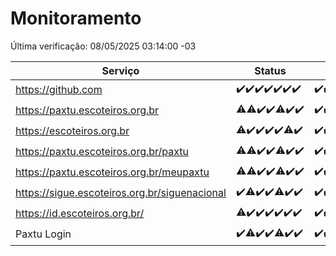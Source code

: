 # Monitoramento

Última verificação: 08/05/2025 03:14:00 -03

|Serviço|Status|Últimas 24h|
|---|---|---|
|https://github.com|<span title="2025-05-01: OK=23">✔️</span><span title="2025-05-02: OK=23">✔️</span><span title="2025-05-03: OK=23">✔️</span><span title="2025-05-04: OK=23">✔️</span><span title="2025-05-05: OK=23">✔️</span><span title="2025-05-06: OK=23">✔️</span><span title="2025-05-07: OK=5">✔️</span>|<span title="07/05/2025 03:14:00 -03 : 200">✔️</span><span title="07/05/2025 04:09:00 -03 : 200">✔️</span><span title="07/05/2025 05:14:00 -03 : 200">✔️</span><span title="07/05/2025 06:10:00 -03 : 200">✔️</span><span title="07/05/2025 07:10:00 -03 : 200">✔️</span><span title="07/05/2025 08:08:00 -03 : 200">✔️</span><span title="07/05/2025 09:18:00 -03 : 200">✔️</span><span title="07/05/2025 10:25:00 -03 : 200">✔️</span><span title="07/05/2025 11:09:00 -03 : 200">✔️</span><span title="07/05/2025 12:10:00 -03 : 200">✔️</span><span title="07/05/2025 13:12:00 -03 : 200">✔️</span><span title="07/05/2025 14:08:00 -03 : 200">✔️</span><span title="07/05/2025 15:13:00 -03 : 200">✔️</span><span title="07/05/2025 16:08:00 -03 : 200">✔️</span><span title="07/05/2025 17:10:00 -03 : 200">✔️</span><span title="07/05/2025 18:08:00 -03 : 200">✔️</span><span title="07/05/2025 19:08:00 -03 : 200">✔️</span><span title="07/05/2025 20:09:00 -03 : 200">✔️</span><span title="07/05/2025 21:47:00 -03 : 200">✔️</span><span title="07/05/2025 23:27:00 -03 : 200">✔️</span><span title="08/05/2025 00:35:00 -03 : 200">✔️</span><span title="08/05/2025 01:13:00 -03 : 200">✔️</span><span title="08/05/2025 02:10:00 -03 : 200">✔️</span><span title="08/05/2025 03:14:00 -03 : 200">✔️</span>|
|https://paxtu.escoteiros.org.br|<span title="2025-05-01: OK=11, Falhas=12">⚠️</span><span title="2025-05-02: OK=22, Falhas=1">⚠️</span><span title="2025-05-03: OK=23">✔️</span><span title="2025-05-04: OK=23">✔️</span><span title="2025-05-05: OK=22, Falhas=1">⚠️</span><span title="2025-05-06: OK=23">✔️</span><span title="2025-05-07: OK=5">✔️</span>|<span title="07/05/2025 03:14:00 -03 : 200">✔️</span><span title="07/05/2025 04:09:00 -03 : 200">✔️</span><span title="07/05/2025 05:14:00 -03 : 200">✔️</span><span title="07/05/2025 06:10:00 -03 : 200">✔️</span><span title="07/05/2025 07:10:00 -03 : 200">✔️</span><span title="07/05/2025 08:08:00 -03 : 200">✔️</span><span title="07/05/2025 09:18:00 -03 : 200">✔️</span><span title="07/05/2025 10:25:00 -03 : 200">✔️</span><span title="07/05/2025 11:09:00 -03 : 200">✔️</span><span title="07/05/2025 12:10:00 -03 : 200">✔️</span><span title="07/05/2025 13:12:00 -03 : 200">✔️</span><span title="07/05/2025 14:08:00 -03 : 200">✔️</span><span title="07/05/2025 15:13:00 -03 : 200">✔️</span><span title="07/05/2025 16:08:00 -03 : 200">✔️</span><span title="07/05/2025 17:10:00 -03 : 200">✔️</span><span title="07/05/2025 18:08:00 -03 : 200">✔️</span><span title="07/05/2025 19:08:00 -03 : 200">✔️</span><span title="07/05/2025 20:09:00 -03 : 200">✔️</span><span title="07/05/2025 21:47:00 -03 : 200">✔️</span><span title="07/05/2025 23:27:00 -03 : 200">✔️</span><span title="08/05/2025 00:35:00 -03 : 200">✔️</span><span title="08/05/2025 01:13:00 -03 : 200">✔️</span><span title="08/05/2025 02:10:00 -03 : 200">✔️</span><span title="08/05/2025 03:14:00 -03 : 200">✔️</span>|
|https://escoteiros.org.br|<span title="2025-05-01: OK=10, Falhas=13">⚠️</span><span title="2025-05-02: OK=23">✔️</span><span title="2025-05-03: OK=23">✔️</span><span title="2025-05-04: OK=23">✔️</span><span title="2025-05-05: OK=23">✔️</span><span title="2025-05-06: OK=22, Falhas=1">⚠️</span><span title="2025-05-07: OK=5">✔️</span>|<span title="07/05/2025 03:14:00 -03 : 200">✔️</span><span title="07/05/2025 04:09:00 -03 : 200">✔️</span><span title="07/05/2025 05:14:00 -03 : 200">✔️</span><span title="07/05/2025 06:10:00 -03 : 200">✔️</span><span title="07/05/2025 07:10:00 -03 : 200">✔️</span><span title="07/05/2025 08:08:00 -03 : 200">✔️</span><span title="07/05/2025 09:18:00 -03 : 200">✔️</span><span title="07/05/2025 10:25:00 -03 : 200">✔️</span><span title="07/05/2025 11:09:00 -03 : 200">✔️</span><span title="07/05/2025 12:10:00 -03 : 200">✔️</span><span title="07/05/2025 13:12:00 -03 : 200">✔️</span><span title="07/05/2025 14:08:00 -03 : 200">✔️</span><span title="07/05/2025 15:13:00 -03 : 200">✔️</span><span title="07/05/2025 16:08:00 -03 : 200">✔️</span><span title="07/05/2025 17:10:00 -03 : 200">✔️</span><span title="07/05/2025 18:08:00 -03 : 200">✔️</span><span title="07/05/2025 19:08:00 -03 : 200">✔️</span><span title="07/05/2025 20:09:00 -03 : 200">✔️</span><span title="07/05/2025 21:47:00 -03 : 200">✔️</span><span title="07/05/2025 23:27:00 -03 : 200">✔️</span><span title="08/05/2025 00:35:00 -03 : 200">✔️</span><span title="08/05/2025 01:13:00 -03 : 200">✔️</span><span title="08/05/2025 02:10:00 -03 : 200">✔️</span><span title="08/05/2025 03:14:00 -03 : 200">✔️</span>|
|https://paxtu.escoteiros.org.br/paxtu|<span title="2025-05-01: OK=12, Falhas=11">⚠️</span><span title="2025-05-02: OK=22, Falhas=1">⚠️</span><span title="2025-05-03: OK=23">✔️</span><span title="2025-05-04: OK=23">✔️</span><span title="2025-05-05: OK=22, Falhas=1">⚠️</span><span title="2025-05-06: OK=23">✔️</span><span title="2025-05-07: OK=5">✔️</span>|<span title="07/05/2025 03:14:00 -03 : 200">✔️</span><span title="07/05/2025 04:09:00 -03 : 200">✔️</span><span title="07/05/2025 05:14:00 -03 : 200">✔️</span><span title="07/05/2025 06:10:00 -03 : 200">✔️</span><span title="07/05/2025 07:10:00 -03 : 200">✔️</span><span title="07/05/2025 08:08:00 -03 : 200">✔️</span><span title="07/05/2025 09:18:00 -03 : 200">✔️</span><span title="07/05/2025 10:25:00 -03 : 200">✔️</span><span title="07/05/2025 11:09:00 -03 : 200">✔️</span><span title="07/05/2025 12:10:00 -03 : 200">✔️</span><span title="07/05/2025 13:12:00 -03 : 200">✔️</span><span title="07/05/2025 14:08:00 -03 : 200">✔️</span><span title="07/05/2025 15:13:00 -03 : 200">✔️</span><span title="07/05/2025 16:08:00 -03 : 200">✔️</span><span title="07/05/2025 17:10:00 -03 : 200">✔️</span><span title="07/05/2025 18:08:00 -03 : 200">✔️</span><span title="07/05/2025 19:08:00 -03 : 200">✔️</span><span title="07/05/2025 20:09:00 -03 : 200">✔️</span><span title="07/05/2025 21:47:00 -03 : 200">✔️</span><span title="07/05/2025 23:27:00 -03 : 200">✔️</span><span title="08/05/2025 00:35:00 -03 : 200">✔️</span><span title="08/05/2025 01:13:00 -03 : 200">✔️</span><span title="08/05/2025 02:10:00 -03 : 200">✔️</span><span title="08/05/2025 03:14:00 -03 : 200">✔️</span>|
|https://paxtu.escoteiros.org.br/meupaxtu|<span title="2025-05-01: OK=9, Falhas=14">⚠️</span><span title="2025-05-02: OK=22, Falhas=1">⚠️</span><span title="2025-05-03: OK=23">✔️</span><span title="2025-05-04: OK=23">✔️</span><span title="2025-05-05: OK=22, Falhas=1">⚠️</span><span title="2025-05-06: OK=23">✔️</span><span title="2025-05-07: OK=5">✔️</span>|<span title="07/05/2025 03:14:00 -03 : 200">✔️</span><span title="07/05/2025 04:09:00 -03 : 200">✔️</span><span title="07/05/2025 05:14:00 -03 : 200">✔️</span><span title="07/05/2025 06:10:00 -03 : 200">✔️</span><span title="07/05/2025 07:10:00 -03 : 200">✔️</span><span title="07/05/2025 08:08:00 -03 : 200">✔️</span><span title="07/05/2025 09:18:00 -03 : 200">✔️</span><span title="07/05/2025 10:25:00 -03 : 200">✔️</span><span title="07/05/2025 11:09:00 -03 : 200">✔️</span><span title="07/05/2025 12:10:00 -03 : 200">✔️</span><span title="07/05/2025 13:12:00 -03 : 200">✔️</span><span title="07/05/2025 14:08:00 -03 : 200">✔️</span><span title="07/05/2025 15:13:00 -03 : 200">✔️</span><span title="07/05/2025 16:08:00 -03 : 200">✔️</span><span title="07/05/2025 17:10:00 -03 : 200">✔️</span><span title="07/05/2025 18:08:00 -03 : 200">✔️</span><span title="07/05/2025 19:08:00 -03 : 200">✔️</span><span title="07/05/2025 20:09:00 -03 : 200">✔️</span><span title="07/05/2025 21:47:00 -03 : 200">✔️</span><span title="07/05/2025 23:27:00 -03 : 200">✔️</span><span title="08/05/2025 00:35:00 -03 : 200">✔️</span><span title="08/05/2025 01:13:00 -03 : 200">✔️</span><span title="08/05/2025 02:10:00 -03 : 200">✔️</span><span title="08/05/2025 03:14:00 -03 : 200">✔️</span>|
|https://sigue.escoteiros.org.br/siguenacional|<span title="2025-05-01: OK=23">✔️</span><span title="2025-05-02: OK=22, Falhas=1">⚠️</span><span title="2025-05-03: OK=23">✔️</span><span title="2025-05-04: OK=23">✔️</span><span title="2025-05-05: OK=22, Falhas=1">⚠️</span><span title="2025-05-06: OK=23">✔️</span><span title="2025-05-07: OK=5">✔️</span>|<span title="07/05/2025 03:14:00 -03 : 200">✔️</span><span title="07/05/2025 04:09:00 -03 : 200">✔️</span><span title="07/05/2025 05:14:00 -03 : 200">✔️</span><span title="07/05/2025 06:10:00 -03 : 200">✔️</span><span title="07/05/2025 07:10:00 -03 : 200">✔️</span><span title="07/05/2025 08:08:00 -03 : 200">✔️</span><span title="07/05/2025 09:18:00 -03 : 200">✔️</span><span title="07/05/2025 10:25:00 -03 : 200">✔️</span><span title="07/05/2025 11:09:00 -03 : 200">✔️</span><span title="07/05/2025 12:10:00 -03 : 200">✔️</span><span title="07/05/2025 13:12:00 -03 : 200">✔️</span><span title="07/05/2025 14:08:00 -03 : 200">✔️</span><span title="07/05/2025 15:13:00 -03 : 200">✔️</span><span title="07/05/2025 16:08:00 -03 : 200">✔️</span><span title="07/05/2025 17:10:00 -03 : 200">✔️</span><span title="07/05/2025 18:08:00 -03 : 200">✔️</span><span title="07/05/2025 19:08:00 -03 : 200">✔️</span><span title="07/05/2025 20:09:00 -03 : 200">✔️</span><span title="07/05/2025 21:47:00 -03 : 200">✔️</span><span title="07/05/2025 23:27:00 -03 : 200">✔️</span><span title="08/05/2025 00:35:00 -03 : 200">✔️</span><span title="08/05/2025 01:13:00 -03 : 200">✔️</span><span title="08/05/2025 02:10:00 -03 : 200">✔️</span><span title="08/05/2025 03:14:00 -03 : 200">✔️</span>|
|https://id.escoteiros.org.br/|<span title="2025-05-01: OK=10, Falhas=13">⚠️</span><span title="2025-05-02: OK=23">✔️</span><span title="2025-05-03: OK=23">✔️</span><span title="2025-05-04: OK=23">✔️</span><span title="2025-05-05: OK=23">✔️</span><span title="2025-05-06: OK=23">✔️</span><span title="2025-05-07: OK=5">✔️</span>|<span title="07/05/2025 03:14:00 -03 : 200">✔️</span><span title="07/05/2025 04:09:00 -03 : 200">✔️</span><span title="07/05/2025 05:14:00 -03 : 200">✔️</span><span title="07/05/2025 06:10:00 -03 : 200">✔️</span><span title="07/05/2025 07:10:00 -03 : 200">✔️</span><span title="07/05/2025 08:08:00 -03 : 200">✔️</span><span title="07/05/2025 09:18:00 -03 : 200">✔️</span><span title="07/05/2025 10:25:00 -03 : 200">✔️</span><span title="07/05/2025 11:09:00 -03 : 200">✔️</span><span title="07/05/2025 12:10:00 -03 : 200">✔️</span><span title="07/05/2025 13:12:00 -03 : 200">✔️</span><span title="07/05/2025 14:08:00 -03 : 200">✔️</span><span title="07/05/2025 15:13:00 -03 : 200">✔️</span><span title="07/05/2025 16:08:00 -03 : 200">✔️</span><span title="07/05/2025 17:10:00 -03 : 200">✔️</span><span title="07/05/2025 18:08:00 -03 : 200">✔️</span><span title="07/05/2025 19:08:00 -03 : 200">✔️</span><span title="07/05/2025 20:09:00 -03 : 200">✔️</span><span title="07/05/2025 21:47:00 -03 : 200">✔️</span><span title="07/05/2025 23:27:00 -03 : 200">✔️</span><span title="08/05/2025 00:35:00 -03 : 200">✔️</span><span title="08/05/2025 01:13:00 -03 : 200">✔️</span><span title="08/05/2025 02:10:00 -03 : 200">✔️</span><span title="08/05/2025 03:14:00 -03 : 200">✔️</span>|
|Paxtu Login|<span title="2025-05-01: OK=23">✔️</span><span title="2025-05-02: OK=22, Falhas=1">⚠️</span><span title="2025-05-03: OK=23">✔️</span><span title="2025-05-04: OK=23">✔️</span><span title="2025-05-05: OK=22, Falhas=1">⚠️</span><span title="2025-05-06: OK=23">✔️</span><span title="2025-05-07: OK=5">✔️</span>|<span title="07/05/2025 03:14:00 -03 : 200">✔️</span><span title="07/05/2025 04:09:00 -03 : 200">✔️</span><span title="07/05/2025 05:14:00 -03 : 200">✔️</span><span title="07/05/2025 06:10:00 -03 : 200">✔️</span><span title="07/05/2025 07:10:00 -03 : 200">✔️</span><span title="07/05/2025 08:08:00 -03 : 200">✔️</span><span title="07/05/2025 09:18:00 -03 : 200">✔️</span><span title="07/05/2025 10:25:00 -03 : 200">✔️</span><span title="07/05/2025 11:09:00 -03 : 200">✔️</span><span title="07/05/2025 12:10:00 -03 : 200">✔️</span><span title="07/05/2025 13:12:00 -03 : 200">✔️</span><span title="07/05/2025 14:08:00 -03 : 200">✔️</span><span title="07/05/2025 15:13:00 -03 : 200">✔️</span><span title="07/05/2025 16:08:00 -03 : 200">✔️</span><span title="07/05/2025 17:10:00 -03 : 200">✔️</span><span title="07/05/2025 18:08:00 -03 : 200">✔️</span><span title="07/05/2025 19:09:00 -03 : 200">✔️</span><span title="07/05/2025 20:09:00 -03 : 200">✔️</span><span title="07/05/2025 21:47:00 -03 : 200">✔️</span><span title="07/05/2025 23:27:00 -03 : 200">✔️</span><span title="08/05/2025 00:35:00 -03 : 200">✔️</span><span title="08/05/2025 01:13:00 -03 : 200">✔️</span><span title="08/05/2025 02:10:00 -03 : 200">✔️</span><span title="08/05/2025 03:14:00 -03 : 200">✔️</span>|
